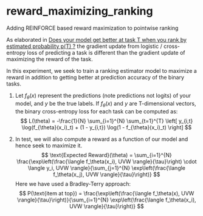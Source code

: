 # reward_maximizing_ranking
Adding REINFORCE based reward maximization to pointwise ranking

As elaborated in [Does your model get better at task T when you rank by estimated probability p(T) ?](https://recsysml.substack.com/p/does-your-model-get-better-at-task) the gradient update from logistic / cross-entropy loss of predicting a task is different than the gradient update of maximizing the reward of the task.

In this experiment, we seek to train a ranking estimator model to maximize a reward in addition to getting better at prediction accuracy of the binary tasks.

1. Let $f_{\theta}(x)$ represent the predictions (note predictions not logits) of your model, and $y$ be the true labels. If $f_{\theta}(x)$ and $y$ are T-dimensional vectors, the binary cross-entropy loss for each task can be computed as:
$$
L(\theta) = -\frac{1}{N} \sum_{i=1}^{N} \sum_{t=1}^{T} \left[ y_{i,t} \log(f_{\theta}(x_i)_t) + (1 - y_{i,t}) \log(1 - f_{\theta}(x_i)_t) \right]
$$

2. In test, we will also compute a reward as a function of our model and hence seek to maximize it.
$$
\text{Expected Reward}(\theta) = \sum_{i=1}^{N} \frac{\exp\left(\frac{\langle f_\theta(x_i), UVW \rangle}{\tau}\right) \cdot \langle y_i, UVW \rangle}{\sum_{j=1}^{N} \exp\left(\frac{\langle f_\theta(x_j), UVW \rangle}{\tau}\right)}
$$
Here we have used a Bradley-Terry approach:
$$
P(\text{item at top}) = \frac{\exp\left(\frac{\langle f_\theta(x), UVW \rangle}{\tau}\right)}{\sum_{i=1}^{N} \exp\left(\frac{\langle f_\theta(x_i), UVW \rangle}{\tau}\right)}
$$


